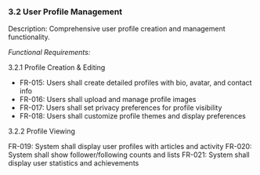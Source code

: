 ### 3.2 User Profile Management

Description: Comprehensive user profile creation and management functionality.

*Functional Requirements:*

3.2.1 Profile Creation & Editing

* FR-015: Users shall create detailed profiles with bio, avatar, and contact info
* FR-016: Users shall upload and manage profile images
* FR-017: Users shall set privacy preferences for profile visibility
* FR-018: Users shall customize profile themes and display preferences

3.2.2 Profile Viewing

FR-019: System shall display user profiles with articles and activity
FR-020: System shall show follower/following counts and lists
FR-021: System shall display user statistics and achievements